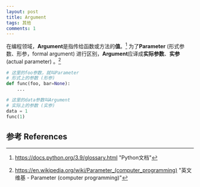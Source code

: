 ```yaml
---
layout: post
title: Argument
tags: 其他
comments: 1
---
```


在编程领域，**Argument**是指传给函数或方法的**值**。[^1] 为了**Parameter** (形式参数、形参，formal argument) 进行区别，**Argument**应译成**实际参数**、**实参** (actual parameter) 。[^2] 

```python
# 这里的foo参数，就叫Parameter
# 形式上的参数 (形参)
def func(foo, bar=None): 
    ...

# 这里的data参数叫Argument
# 实际上的参数 (实参)
data = 1 
func(1)
```

## 参考 References

[^1]: https://docs.python.org/3.9/glossary.html  "Python文档"

[^2]: https://en.wikipedia.org/wiki/Parameter_(computer_programming)  "英文维基 - Parameter (computer programming)"
